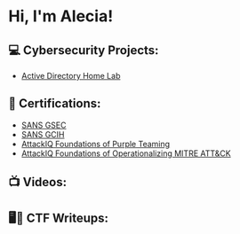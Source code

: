 <h1>Hi, I'm Alecia!</h1>

<h2> 💻 Cybersecurity Projects:</h2>

  - [Active Directory Home Lab](https://github.com/Cybersmith077/ActiveDirectoryHomeLab)

<h2> 📜 Certifications:</h2>

- [SANS GSEC](https://www.credly.com/badges/2552b641-8d31-48ca-96d6-d7e180b41cdb/public_url)
- [SANS GCIH](https://www.credly.com/badges/3b0cc389-ef6f-4d94-b1cb-e2dd33b556bc/public_url)
- [AttackIQ Foundations of Purple Teaming](https://www.credly.com/badges/3fcbd6cd-de4a-4baf-925e-5f637c1ba578/public_url)
- [AttackIQ Foundations of Operationalizing MITRE ATT&CK](https://www.credly.com/badges/8d4e0586-5389-4e69-8138-5e0c036024da/public_url)

<h2>📺 Videos:</h2>


<h2> 🖥📃 CTF Writeups:</h2>


<!--
<h2> 🤳 Connect with me:</h2>

[<img align="left" alt="JoshMadakor | YouTube" width="22px" src="https://cdn.jsdelivr.net/npm/simple-icons@v3/icons/youtube.svg" />][youtube]
[<img align="left" alt="JoshMadakor | Twitter" width="22px" src="https://cdn.jsdelivr.net/npm/simple-icons@v3/icons/twitter.svg" />][twitter]
[<img align="left" alt="JoshMadakor | LinkedIn" width="22px" src="https://cdn.jsdelivr.net/npm/simple-icons@v3/icons/linkedin.svg" />][linkedin]

[twitter]: https://twitter.com/joshmadakor
[youtube]: https://www.youtube.com/c/joshmadakor
[linkedin]: https://linkedin.com/in/joshmadakor

-->

<!--
**Cybersmith077/Cybersmith077** is a ✨ _special_ ✨ repository because its `README.md` (this file) appears on your GitHub profile.

Here are some ideas to get you started:

- 🔭 I’m currently working on ...
- 🌱 I’m currently learning ...
- 👯 I’m looking to collaborate on ...
- 🤔 I’m looking for help with ...
- 💬 Ask me about ...
- 📫 How to reach me: ...
- 😄 Pronouns: ...
- ⚡ Fun fact: ...
-->
